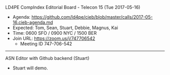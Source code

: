 LD4PE CompIndex Editorial Board - Telecon 15 (Tue 2017-05-16)

* Agenda:   https://github.com/ld4pe/cieb/blob/master/calls/2017-05-16.cieb-agenda.md
* Expected: Tom, Sean, Stuart, Debbie, Magnus, Kai
* Time:     0600 SFO / 0900 NYC / 1500 BER
* Join URL: https://zoom.us/j/747706542
  * Meeting ID 747-706-542

----------------------------------------------------------------------
ASN Editor with Github backend (Stuart)

* Stuart will demo.


